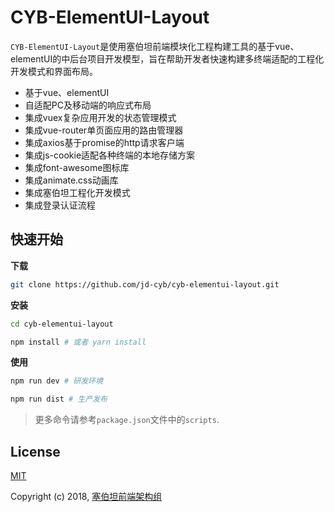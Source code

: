 # CYB-ElementUI-Layout

`CYB-ElementUI-Layout`是使用塞伯坦前端模块化工程构建工具的基于vue、elementUI的中后台项目开发模型，旨在帮助开发者快速构建多终端适配的工程化开发模式和界面布局。

* 基于vue、elementUI
* 自适配PC及移动端的响应式布局
* 集成vuex复杂应用开发的状态管理模式
* 集成vue-router单页面应用的路由管理器
* 集成axios基于promise的http请求客户端
* 集成js-cookie适配各种终端的本地存储方案
* 集成font-awesome图标库
* 集成animate.css动画库
* 集成塞伯坦工程化开发模式
* 集成登录认证流程

## 快速开始

**下载**

```bash
git clone https://github.com/jd-cyb/cyb-elementui-layout.git
```

**安装**

```bash
cd cyb-elementui-layout

npm install # 或者 yarn install
```

**使用**

```bash
npm run dev # 研发环境

npm run dist # 生产发布
```

> 更多命令请参考`package.json`文件中的`scripts`.

## License

[MIT](http://opensource.org/licenses/MIT)

Copyright (c) 2018, [塞伯坦前端架构组](https://github.com/jd-cyb)